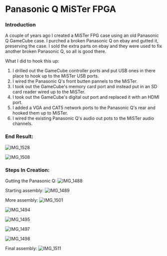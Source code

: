 # Panasonic Q MiSTer FPGA
### Introduction
A couple of years ago I created a MiSTer FPG case using an old Panasonic Q GameCube case.  I purched a broken Panasonic Q on ebay and gutted it, preserving the case.  I sold the extra parts on ebay and they were used to fix another broken Panasonic Q, so all is good there.

What I did to hook this up:
1. I drilled out the GameCube controller ports and put USB ones in there place to hook up to the MiSTer USB ports.
2. I wired the Panasonic Q's front butten pannels to the MiSTer.
3. I took out the GameCube's memory card port and instead put in an SD card reader wired up to the MiSTer.
4. I took out the GameCube's digital out port and replaced it with an HDMI port.
5. I added a VGA and CAT5 network ports to the Panasonic Q's rear and hooked them up to MiSTer.
6. I wired the existing Panasonic Q's audio out pots to the MiSTer audio channels.

### End Result:

![IMG_1528](https://github.com/elishacloud/wiki-attachments/assets/25625456/4919d017-9fac-4225-a32e-923ee35b8994)

![IMG_1508](https://github.com/elishacloud/wiki-attachments/assets/25625456/0ee99780-8a2c-40e9-bfa7-26126cafad31)


### Steps In Creation:

Gutting the Panasonic Q:
![IMG_1488](https://github.com/elishacloud/wiki-attachments/assets/25625456/19ac54f2-5308-4f54-ae6f-b439cf14c4aa)

Starting assembly:
![IMG_1489](https://github.com/elishacloud/wiki-attachments/assets/25625456/b58b4474-8efc-4472-a60d-8ba7bc42fc1c)

More assembly:
![IMG_1501](https://github.com/elishacloud/wiki-attachments/assets/25625456/50ec65f0-8a65-474b-95f4-4800b6ff98df)

![IMG_1494](https://github.com/elishacloud/wiki-attachments/assets/25625456/98fe00ba-2f6a-4116-8941-9283d3a7d0de)

![IMG_1495](https://github.com/elishacloud/wiki-attachments/assets/25625456/22bd1a76-257d-4f95-8b94-3b04fe7b590b)

![IMG_1497](https://github.com/elishacloud/wiki-attachments/assets/25625456/58fee470-74fc-405a-a124-86e204c39113)

![IMG_1498](https://github.com/elishacloud/wiki-attachments/assets/25625456/82da2afd-aec8-4ff2-b105-8e588333b614)

Final assembly:
![IMG_1511](https://github.com/elishacloud/wiki-attachments/assets/25625456/1545cd47-0b26-427c-9ae4-30cc7f6b2c3d)
